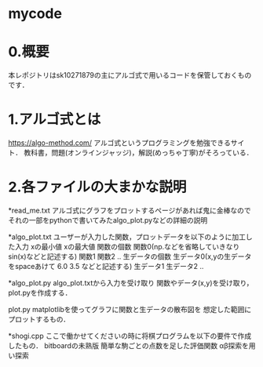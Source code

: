 # mycode

# 0.概要
本レポジトリはsk10271879の主にアルゴ式で用いるコードを保管しておくものです．


# 1.アルゴ式とは
https://algo-method.com/
アルゴ式というプログラミングを勉強できるサイト．
教科書，問題(オンラインジャッジ)，解説(めっちゃ丁寧)がそろっている．



# 2.各ファイルの大まかな説明


*read_me.txt
アルゴ式にグラフをプロットするページがあれば鬼に金棒なので
それの一部をpythonで書いてみたalgo_plot.pyなどの詳細の説明

*algo_plot.txt
ユーザーが入力した関数，プロットデータを以下のように加工した入力
xの最小値
xの最大値
関数の個数
関数0(np.などを省略していきなり sin(x)などと記述する)
関数1
関数2
..
生データの個数
生データ0(x,yの生データをspaceあけて 6.0 3.5 などと記述する)
生データ1
生データ2
..

*algo_plot.py
algo_plot.txtから入力を受け取り
関数やデータ(x,y)を受け取り，
plot.pyを作成する．


plot.py
matplotlibを使ってグラフに関数と生データの散布図を
想定した範囲にプロットするもの．





*shogi.cpp
ここで働かせてくださいの時に将棋プログラムを以下の要件で作成したもの．
bitboardの未熟版
簡単な駒ごとの点数を足した評価関数
αβ探索を用い探索





